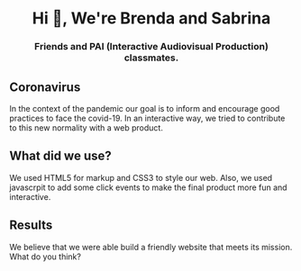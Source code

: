 <h1 align="center">Hi 👋, We're Brenda and Sabrina</h1>
<h3 align="center">Friends and PAI (Interactive Audiovisual Production) classmates.</h3>


<h2 align="left">Coronavirus</h2>
<p align="left"> In the context of the pandemic our goal is to inform and encourage good practices to face the covid-19. In an interactive way, we tried to contribute to this new normality with a web product.</p>

<h2 align="left">What did we use?</h2>
<p align="left">We used HTML5 for markup and CSS3 to style our web. Also, we used javascrpit to add some click events to make the final product more fun and interactive.</p>

<h2 align="left">Results</h2>
<p align="left">We believe that we were able build a friendly website that meets its mission. What do you think?</p>
